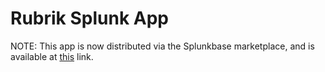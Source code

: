 # Rubrik Splunk App

NOTE: This app is now distributed via the Splunkbase marketplace, and is available at [this](https://splunkbase.splunk.com/app/4570) link.

